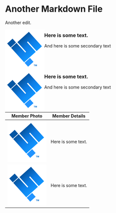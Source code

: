 # Another Markdown File

Another edit.

<img src="scuttle.png" style="float:left;"/>

<div style="vertical-align:middle;">
  
### Here is some text.
And here is some secondary text

</div>

<p style="clear:both";></p>

<img src="scuttle.png" style="float:left;"/>

<div style="vertical-align:middle;">
  
### Here is some text.
And here is some secondary text

</div>

<p style="clear:both";></p>

| Member Photo | Member Details |
| ------------------- | ------------------- | 
| ![img](scuttle.png) | Here is some text. |
| ![img](scuttle.png) | Here is some text. |
